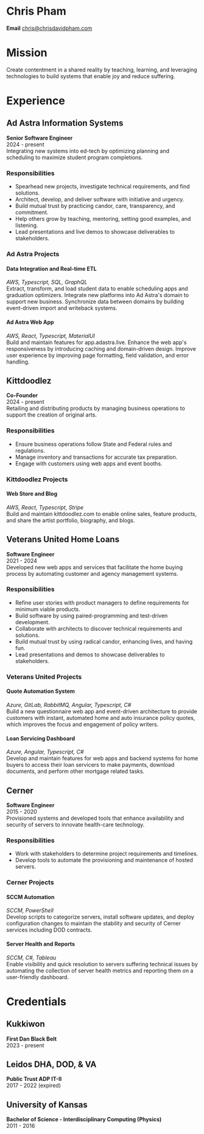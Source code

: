 # Chris Pham
**Email** chris@chrisdavidpham.com
# Mission
Create contentment in a shared reality by teaching, learning, and leveraging technologies to build systems that enable joy and reduce suffering.
# Experience
## Ad Astra Information Systems
**Senior Software Engineer**  
2024 - present  
Integrating new systems into ed-tech by optimizing planning and scheduling to  maximize student program completions.
### Responsibilities
* Spearhead new projects, investigate technical requirements, and find solutions.
* Architect, develop, and deliver software with initiative and urgency.
* Build mutual trust by practicing candor, care, transparency, and commitment.
* Help others grow by teaching, mentoring, setting good examples, and listening.
* Lead presentations and live demos to showcase deliverables to stakeholders.
### Ad Astra Projects
#### Data Integration and Real-time ETL
*AWS, Typescript, SQL, GraphQL*  
Extract, transform, and load student data to enable scheduling apps and graduation optimizers. Integrate new platforms into Ad Astra's domain to support new business. Synchronize data between domains by building event-driven import and writeback systems.
#### Ad Astra Web App
*AWS, React, Typescript, MaterialUI*  
Build and maintain features for app.adastra.live. Enhance the web app's responsiveness by introducing caching and domain-driven design. Improve user experience by improving page formatting, field validation, and error handling.
## Kittdoodlez
**Co-Founder**  
2024 - present  
Retailing and distributing products by managing business operations to support the creation of original arts.
### Responsibilities
* Ensure business operations follow State and Federal rules and regulations.
* Manage inventory and transactions for accurate tax preparation.
* Engage with customers using web apps and event booths.
### Kittdoodlez Projects
#### Web Store and Blog
*AWS, React, Typescript, Stripe*  
Build and maintain kittdoodlez.com to enable online sales, feature products, and share the artist portfolio, biography, and blogs.
## Veterans United Home Loans
**Software Engineer**  
2021 - 2024  
Developed new web apps and services that facilitate the home buying process by automating customer and agency management systems.
### Responsibilities
* Refine user stories with product managers to define requirements for minimum viable products.
* Build software by using paired-programming and test-driven development.
* Collaborate with architects to discover technical requirements and solutions.
* Build mutual trust by using radical candor, enhancing lives, and having fun.
* Lead presentations and demos to showcase deliverables to stakeholders.
### Veterans United Projects
#### Quote Automation System
*Azure, GitLab, RabbitMQ, Angular, Typescript, C#*  
Build a new questionnaire web app and event-driven architecture to provide customers with instant, automated home and auto insurance policy quotes, which improves the focus and engagement of policy writers.
#### Loan Servicing Dashboard
*Azure, Angular, Typescript, C#*  
Develop and maintain features for web apps and backend systems for home buyers to access their loan servicers to make payments, download documents, and perform other mortgage related tasks.
## Cerner
**Software Engineer**  
2015 - 2020  
Provisioned systems and developed tools that enhance availability and security of servers to innovate health-care technology.
### Responsibilities
* Work with stakeholders to determine project requirements and timelines.
* Develop tools to automate the provisioning and maintenance of hosted servers.
### Cerner Projects
#### SCCM Automation
*SCCM, PowerShell*  
Develop scripts to categorize servers, install software updates, and deploy configuration changes to maintain the stability and security of Cerner services including DOD contracts.
#### Server Health and Reports
*SCCM, C#, Tableau*  
Enable visibility and quick resolution to servers suffering technical issues by automating the collection of server health metrics and reporting them on a user-friendly dashboard.
# Credentials
## Kukkiwon
**First Dan Black Belt**  
2023 - present
## Leidos DHA, DOD, & VA
**Public Trust ADP IT-II**  
2017 - 2022 (expired)
## University of Kansas
**Bachelor of Science - Interdisciplinary Computing (Physics)**  
2011 - 2016
